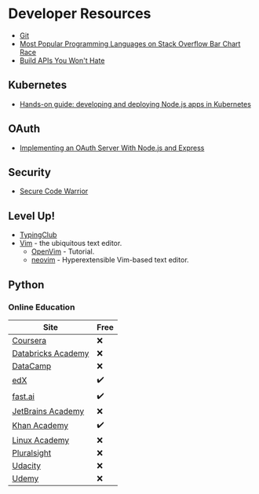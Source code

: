 # Developer Resources

* [Git](Git.md)
* [Most Popular Programming Languages on Stack Overflow Bar Chart Race](https://www.youtube.com/watch?v=cKzP61Gjf00)
* [Build APIs You Won't Hate](https://leanpub.com/build-apis-you-wont-hate)

## Kubernetes

* [Hands-on guide: developing and deploying Node.js apps in Kubernetes](https://learnk8s.io/nodejs-kubernetes-guide/)

## OAuth

* [Implementing an OAuth Server With Node.js and Express](http://thecodebarbarian.com/oauth-with-node-js-and-express.html)

## Security

* [Secure Code Warrior](https://securecodewarrior.com/)

## Level Up!

* [TypingClub](https://www.typingclub.com/)
* [Vim](https://www.vim.org/) - the ubiquitous text editor.
  * [OpenVim](https://www.openvim.com/) - Tutorial.
  * [neovim](https://neovim.io/) - Hyperextensible Vim-based text editor.

## Python

### Online Education

|Site|Free|
|-|-|
|[Coursera](https://www.coursera.org/)|❌|
|[Databricks Academy](https://academy.databricks.com/)|❌|
|[DataCamp](https://www.datacamp.com/)|❌|✔️|
|[edX](https://www.edx.org/)|✔️|
|[fast.ai](https://www.fast.ai/)|✔️|
|[JetBrains Academy](https://www.jetbrains.com/academy/)|❌|
|[Khan Academy](https://www.khanacademy.org/)|✔️|
|[Linux Academy](https://linuxacademy.com/)|❌|
|[Pluralsight](https://www.pluralsight.com/)|❌|
|[Udacity](https://www.udacity.com/)|❌|
|[Udemy](https://www.udemy.com/)|❌|
